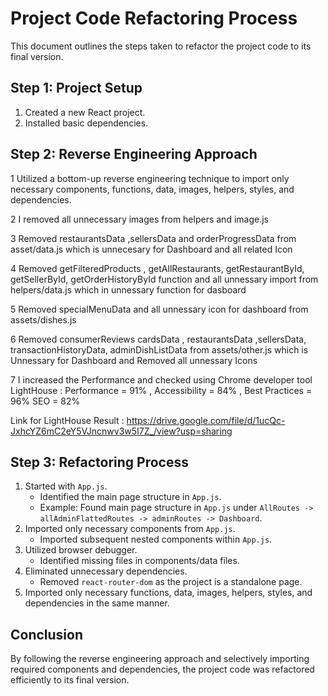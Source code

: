 # Project Code Refactoring Process

This document outlines the steps taken to refactor the project code to its final version.



## Step 1: Project Setup

1. Created a new React project.
2. Installed basic dependencies.

## Step 2: Reverse Engineering Approach

1 Utilized a bottom-up reverse engineering technique to import only necessary components, functions, data, images, helpers, styles, and dependencies.

2 I removed all unnecessary images from helpers and image.js 

3 Removed restaurantsData ,sellersData and orderProgressData from asset/data.js which is unnecesary for Dashboard  and all related Icon

4 Removed getFilteredProducts , getAllRestaurants, getRestaurantById, getSellerById, getOrderHistoryById function  and all unnessary import from helpers/data.js which in unnessary function for dasboard

5 Removed specialMenuData and all unnessary icon for dashboard from assets/dishes.js

6 Removed consumerReviews cardsData , restaurantsData ,sellersData, transactionHistoryData, adminDishListData from assets/other.js which is Unnessary for Dashboard and Removed all unnessary Icons

7 I increased the Performance and checked using Chrome developer tool LightHouse : Performance = 91% , Accessibility = 84% , Best Practices = 96% SEO = 82%

Link for LightHouse Result : https://drive.google.com/file/d/1ucQc-JxhcYZ6mC2eY5VJncnwv3w5I7Z_/view?usp=sharing

## Step 3: Refactoring Process

1. Started with `App.js`.
   - Identified the main page structure in `App.js`.
   - Example: Found main page structure in `App.js` under `AllRoutes -> allAdminFlattedRoutes -> adminRoutes -> Dashboard`.
2. Imported only necessary components from `App.js`.
   - Imported subsequent nested components within `App.js`.
3. Utilized browser debugger.
   - Identified missing files in components/data files.
4. Eliminated unnecessary dependencies.
   - Removed `react-router-dom` as the project is a standalone page.
5. Imported only necessary functions, data, images, helpers, styles, and dependencies in the same manner.

## Conclusion

By following the reverse engineering approach and selectively importing required components and dependencies, the project code was refactored efficiently to its final version.
